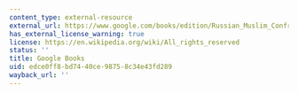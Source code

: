 ```yaml
---
content_type: external-resource
external_url: https://www.google.com/books/edition/Russian_Muslim_Confrontation_in_the_Cauc/DXsXH22ht-EC?hl=en&gbpv=1
has_external_license_warning: true
license: https://en.wikipedia.org/wiki/All_rights_reserved
status: ''
title: Google Books
uid: edce0ff8-bd74-40ce-9875-8c34e43fd289
wayback_url: ''
---
```


